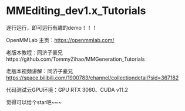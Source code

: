 # MMEditing_dev1.x_Tutorials

逐行运行，即可运行有趣的demo！！！

OpenMMLab 主页：https://openmmlab.com/

老版本教程：同济子豪兄https://github.com/TommyZihao/MMGeneration_Tutorials

老版本视频讲解：同济子豪兄 https://space.bilibili.com/1900783/channel/collectiondetail?sid=367182

代码测试云GPU环境：GPU RTX 3060、CUDA v11.2

觉得可以给个star吧~~~
